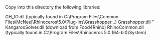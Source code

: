 Copy into this directory the following libraries:

GH_IO.dll		(typically found in C:\Program Files\Common Files\McNeel\Rhinoceros\5.0\Plug-ins\Grasshopper...)
Grasshopper.dll		"
KangarooSolver.dll	(download from Food4Rhino)
RhinoCommon.dll		(typically found in C:\Program Files\Rhinoceros 5.0 (64-bit)\System)


